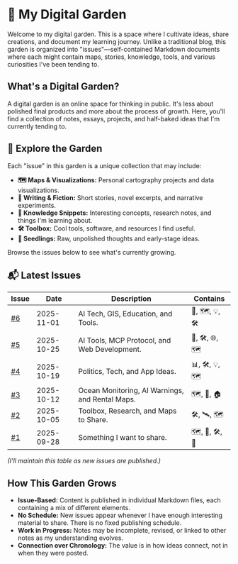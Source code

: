 # 🌱 My Digital Garden

Welcome to my digital garden. This is a space where I cultivate ideas, share creations, and document my learning journey. Unlike a traditional blog, this garden is organized into "issues"—self-contained Markdown documents where each might contain maps, stories, knowledge, tools, and various curiosities I've been tending to.

## What's a Digital Garden?

A digital garden is an online space for thinking in public. It's less about polished final products and more about the process of growth. Here, you'll find a collection of notes, essays, projects, and half-baked ideas that I'm currently tending to.

## 🌳 Explore the Garden

Each "issue" in this garden is a unique collection that may include:

* **🗺️ Maps & Visualizations:** Personal cartography projects and data visualizations.
* **📖 Writing & Fiction:** Short stories, novel excerpts, and narrative experiments.
* **🧠 Knowledge Snippets:** Interesting concepts, research notes, and things I'm learning about.
* **🛠️ Toolbox:** Cool tools, software, and resources I find useful.
* **💭 Seedlings:** Raw, unpolished thoughts and early-stage ideas.

Browse the issues below to see what's currently growing.

## 📬 Latest Issues

| Issue | Date | Description | Contains |
|-------|------|-------------|----------|
| [#6](posts/issue-6/issue-6.md) | 2025-11-01 | AI Tech, GIS, Education, and Tools. | 🤖, 🗺️, 💡, 🛠️ |
| [#5](posts/issue-5/issue-5.md) | 2025-10-25 | AI Tools, MCP Protocol, and Web Development. | 🤖, 🛠️, 🌐, 🗺️ |
| [#4](posts/issue-4/issue-4.md) | 2025-10-19 | Politics, Tech, and App Ideas. | 📊, 🛠️, 💡, 🗺️ |
| [#3](posts/issue-3/issue-3.md) | 2025-10-12 | Ocean Monitoring, AI Warnings, and Rental Maps. | 🗺️, 🧠, 🏠 |
| [#2](posts/issue-2/issue-2.md) | 2025-10-05 | Toolbox, Research, and Maps to Share. | 🛠️, 🛰️, 🗺️ |
| [#1](posts/issue-1/issue-1.md) | 2025-09-28 | Something I want to share. | 🗺️, 🧠, 🛠️, 📖 |

*(I'll maintain this table as new issues are published.)*

## How This Garden Grows

* **Issue-Based:** Content is published in individual Markdown files, each containing a mix of different elements.
* **No Schedule:** New issues appear whenever I have enough interesting material to share. There is no fixed publishing schedule.
* **Work in Progress:** Notes may be incomplete, revised, or linked to other notes as my understanding evolves.
* **Connection over Chronology:** The value is in how ideas connect, not in when they were posted.
